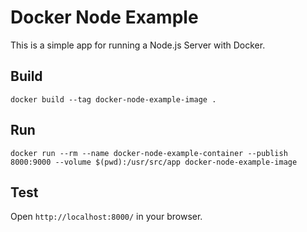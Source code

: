 # Docker Node Example
This is a simple app for running a Node.js Server with Docker. 

## Build
```
docker build --tag docker-node-example-image .
```

## Run
```
docker run --rm --name docker-node-example-container --publish 8000:9000 --volume $(pwd):/usr/src/app docker-node-example-image
```

## Test
Open `http://localhost:8000/` in your browser.
